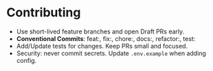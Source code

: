 # Contributing
- Use short-lived feature branches and open Draft PRs early.
- **Conventional Commits**: feat:, fix:, chore:, docs:, refactor:, test:
- Add/Update tests for changes. Keep PRs small and focused.
- Security: never commit secrets. Update `.env.example` when adding config.
